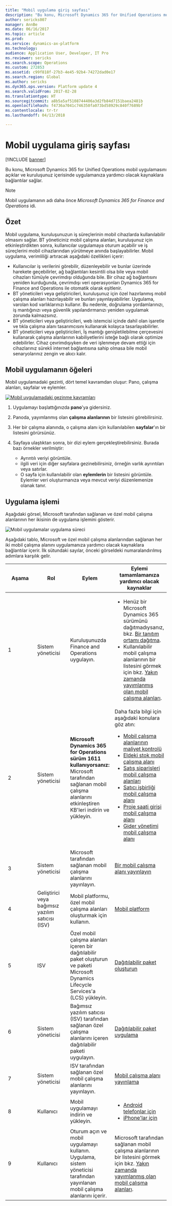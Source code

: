 ```yaml
---
title: "Mobil uygulama giriş sayfası"
description: "Bu konu, Microsoft Dynamics 365 for Unified Operations mobil uygulamasını açıklar ve kuruluşunuz içerisinde uygulamanıza yardımcı olacak kaynaklara bağlantılar sağlar."
author: sericks007
manager: AnnBe
ms.date: 06/16/2017
ms.topic: article
ms.prod: 
ms.service: dynamics-ax-platform
ms.technology: 
audience: Application User, Developer, IT Pro
ms.reviewer: sericks
ms.search.scope: Operations
ms.custom: 272853
ms.assetid: c99f818f-27b3-4e45-92b4-74272dad0e17
ms.search.region: Global
ms.author: sericks
ms.dyn365.ops.version: Platform update 4
ms.search.validFrom: 2017-02-28
ms.translationtype: HT
ms.sourcegitcommit: a8b5a5af5108744406a3d2fb84d7151baea2481b
ms.openlocfilehash: f4736a7041c746350fa073bd58929c840f7689bf
ms.contentlocale: tr-tr
ms.lasthandoff: 04/13/2018

---
```


# <a name="mobile-app-home-page"></a>Mobil uygulama giriş sayfası

[!INCLUDE [banner](../includes/banner.md)]

Bu konu, Microsoft Dynamics 365 for Unified Operations mobil uygulamasını açıklar ve kuruluşunuz içerisinde uygulamanıza yardımcı olacak kaynaklara bağlantılar sağlar.

> [!NOTE]
> Mobil uygulamanın adı daha önce *Microsoft Dynamics 365 for Finance and Operations* idi.

<a name="overview"></a>Özet
--------

Mobil uygulama, kuruluşunuzun iş süreçlerinin mobil cihazlarda kullanılabilir olmasını sağlar. BT yöneticiniz mobil çalışma alanları, kuruluşunuz için etkinleştirdikten sonra, kullanıcılar uygulamaya oturum açabilir ve iş süreçlerini mobil cihazlarından yürütmeye anında başlayabilirler. Mobil uygulama, verimliliği artıracak aşağıdaki özellikleri içerir:

- Kullanıcılar iş verilerini görebilir, düzenleyebilir ve bunlar üzerinde harekete geçebilirler, ağ bağlantıları kesintili olsa bile veya mobil cihazları tümüyle çevrimdışı olduğunda bile. Bir cihaz ağ bağlantısını yeniden kurduğunda, çevrimdışı veri operasyonları Dynamics 365 for Finance and Operations ile otomatik olarak eşitlenir.
- BT yöneticileri veya geliştiricileri, kuruluşunuz için özel hazırlanmış mobil çalışma alanları hazırlayabilir ve bunları yayınlayabilirler. Uygulama, varolan kod varlıklarınızı kullanır. Bu nedenle, doğrulama yordamlarınızı, iş mantığınızı veya güvenlik yapılandırmanızı yeniden uygulamak zorunda kalmazsınız.
- BT yöneticileri veya geliştiricileri, web istemcisi içinde dahil olan işaretle ve tıkla çalışma alanı tasarımcısını kullanarak kolayca tasarlayabilirler.
- BT yöneticileri veya geliştiricileri, İş mantığı genişletilebilme çerçevesini kullanarak çalışma alanlarının kabiliyetlerini isteğe bağlı olarak optimize edebilirler. Cihaz çevrimdışıyken de veri işlenmeye devam ettiği için cihazlarınız sürekli internet bağlantısına sahip olmasa bile mobil senaryolarınız zengin ve akıcı kalır.

## <a name="elements-of-the-mobile-app"></a>Mobil uygulamanın öğeleri
Mobil uygulamadaki gezinti, dört temel kavramdan oluşur: Pano, çalışma alanları, sayfalar ve eylemler. 

[![Mobil uygulamadaki gezinme kavramları](./media/mobilephoneapp1-1024x536.png)](./media/mobilephoneapp1.png)

1. Uygulamayı başlattığınızda **pano**'ya gidersiniz.
2. Panoda, yayımlanmış olan **çalışma alanlarının** bir listesini görebilirsiniz.
3. Her bir çalışma alanında, o çalışma alanı için kullanılabilen **sayfalar**'ın bir listesini görürsünüz.
4. Sayfaya ulaştıktan sonra, bir dizi eylem gerçekleştirebilirsiniz. Burada bazı örnekler verilmiştir:

    - Ayrıntılı veriyi görüntüle.
    - ilgili veri için diğer sayfalara gezinebilirsiniz, örneğin varlık ayrıntıları veya satırlar.
    - O sayfa için kullanılabilir olan **eylemlerin** bir listesini görüntüle. Eylemler veri oluşturmanıza veya mevcut veriyi düzenlemenize olanak tanır.

## <a name="implementation-process"></a>Uygulama işlemi
Aşağıdaki görsel, Microsoft tarafından sağlanan ve özel mobil çalışma alanlarının her ikisinin de uygulama işlemini gösterir. 

![Mobil uygulamalar uygulama süreci](./media/Mobile-implementation-process-5.png)

Aşağıdaki tablo, Microsoft ve özel mobil çalışma alanlarından sağlanan her iki mobil çalışma alanını uygulamanıza yardımcı olacak kaynaklara bağlantılar içerir. İlk sütundaki sayılar, önceki görseldeki numaralandırılmış adımlara karşılık gelir.

<table>
<colgroup>
<col width="25%" />
<col width="25%" />
<col width="25%" />
<col width="25%" />
</colgroup>
<thead>
<tr class="header">
<th>Aşama</th>
<th>Rol</th>
<th>Eylem</th>
<th>Eylemi tamamlamanıza yardımcı olacak kaynaklar</th>
</tr>
</thead>
<tbody>
<tr class="odd">
<td>1</td>
<td>Sistem yöneticisi</td>
<td>Kuruluşunuzda Finance and Operations uygulayın.</td>
<td><ul><li>Henüz bir Microsoft Dynamics 365 sürümünü dağıtmadıysanız, bkz. <a href="../deployment/deploy-demo-environment.md">Bir tanıtım ortamı dağıtma</a>.</li><li>Kullanılabilir mobil çalışma alanlarının bir listesini görmek için bkz. <a href="mobile-workspaces-released.md">Yakın zamanda yayımlanmış olan mobil çalışma alanları</a>.</li></ul></td>
</tr>
<tr class="even">
<td>2</td>
<td>Sistem yöneticisi</td>
<td><strong>Microsoft Dynamics 365 for Operations sürüm 1611 kullanıyorsanız:</strong> Microsoft tarafından sağlanan mobil çalışma alanlarını etkinleştiren KB'leri indirin ve yükleyin.</td>
<td>Daha fazla bilgi için aşağıdaki konulara göz atın:
<ul>

<li><a href="../../financials/cost-accounting/cost-controlling-mobile-workspace.md">Mobil çalışma alanlarının maliyet kontrolü</a></li>
<li><a href="../../supply-chain/inventory/inventory-on-hand-mobile-workspace.md">Eldeki stok mobil çalışma alanı</a></li>
<li><a href="../../supply-chain/sales-marketing/sales-orders-mobile-workspace.md">Satış siparişleri mobil çalışma alanları</a></li>
<li><a href="../../supply-chain/procurement/vendor-collaboration-mobile-workspace.md">Satıcı işbirliği mobil çalışma alanı</a></li>
<li><a href="../../financials/project-management/project-time-entry-mobile-workspace.md">Proje saati girişi mobil çalışma alanı</a></li>
<li><a href="../../financials/expense-management/expense-management-mobile-workspace.md">Gider yönetimi mobil çalışma alanı</a></li>

</ul></td>
</tr>
<tr class="odd">
<td>3</td>
<td>Sistem yöneticisi</td>
<td>Microsoft tarafından sağlanan mobil çalışma alanlarını yayınlayın.</td>
<td><a href="publish-mobile-workspace.md">Bir mobil çalışma alanı yayınlayın</a>
</td>
</tr>
<tr class="even">
<td>4</td>
<td>Geliştirici veya bağımsız yazılım satıcısı (ISV)</td>
<td>Mobil platformu, özel mobil çalışma alanları oluşturmak için kullanın.</td>
<td><a href="platform/mobile-platform-home-page.md">Mobil platform</a></td>
</tr>
<tr class="odd">
<td>5</td>
<td>ISV</td>
<td>Özel mobil çalışma alanları içeren bir dağıtılabilir paket oluşturun ve paketi Microsoft Dynamics Lifecycle Services'a (LCS) yükleyin.</td>
<td><a href="../deployment/create-apply-deployable-package.md">Dağıtılabilir paket oluşturun</a></td>
</tr>
<tr class="even">
<td>6</td>
<td>Sistem yöneticisi</td>
<td>Bağımsız yazılım satıcısı (ISV) tarafından sağlanan özel çalışma alanlarını içeren dağıtılabilir paketi uygulayın.</td>
<td><a href="../deployment/apply-deployable-package-system.md">Dağıtılabilir paket uygulama</a></td>
</tr>
<tr class="odd">
<td>7</td>
<td>Sistem yöneticisi</td>
<td>ISV tarafından sağlanan özel mobil çalışma alanlarını yayınlayın.</td>
<td><a href="publish-mobile-workspace.md">Mobil çalışma alanı yayınlama</a></td>
</tr>
<tr class="even">
<td>8</td>
<td>Kullanıcı</td>
<td>Mobil uygulamayı indirin ve yükleyin.</td>
<td><ul>
<li><a href="https://go.microsoft.com/fwlink/?linkid=850662">Android telefonlar için</a></li>
<li><a href="https://go.microsoft.com/fwlink/?linkid=850663">iPhone'lar için</a></li></ul>
</td>
</tr>
<tr class="odd">
<td>9</td>
<td>Kullanıcı</td>
<td>Oturum açın ve mobil uygulamayı kullanın. Uygulama, sistem yöneticisi tarafından yayınlanan mobil çalışma alanlarını içerir.</td>
<td>Microsoft tarafından sağlanan mobil çalışma alanlarının bir listesini görmek için bkz. <a href="mobile-workspaces-released.md">Yakın zamanda yayımlanmış olan mobil çalışma alanları</a>.
</td>
</tr>
</tbody>
</table>

